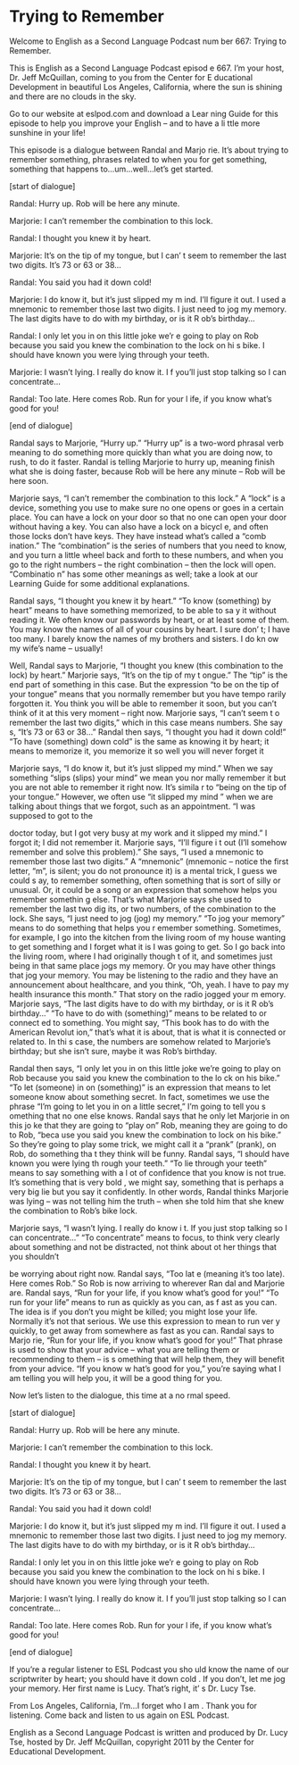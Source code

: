 # Trying to Remember

Welcome to English as a Second Language Podcast num ber 667: Trying to Remember. 

This is English as a Second Language Podcast episod e 667.  I’m your host, Dr. Jeff McQuillan, coming to you from the Center for E ducational Development in beautiful Los Angeles, California, where the sun is  shining and there are no clouds in the sky. 

Go to our website at eslpod.com and download a Lear ning Guide for this episode to help you improve your English – and to have a li ttle more sunshine in your life! 

This episode is a dialogue between Randal and Marjo rie.  It’s about trying to remember something, phrases related to when you for get something, something that happens to…um…well…let’s get started. 

[start of dialogue] 

Randal:  Hurry up.  Rob will be here any minute. 

Marjorie:  I can’t remember the combination to this  lock.   

Randal:  I thought you knew it by heart. 

Marjorie:  It’s on the tip of my tongue, but I can’ t seem to remember the last two digits.  It’s 73 or 63 or 38…  

Randal:  You said you had it down cold! 

Marjorie:  I do know it, but it’s just slipped my m ind.  I’ll figure it out.  I used a mnemonic to remember those last two digits.  I just  need to jog my memory.  The last digits have to do with my birthday, or is it R ob’s birthday…   

Randal:  I only let you in on this little joke we’r e going to play on Rob because you said you knew the combination to the lock on hi s bike.  I should have known you were lying through your teeth. 

Marjorie:  I wasn’t lying.  I really do know it.  I f you’ll just stop talking so I can concentrate…  

Randal:  Too late.  Here comes Rob.  Run for your l ife, if you know what’s good for you! 

[end of dialogue]  

Randal says to Marjorie, “Hurry up.”  “Hurry up” is  a two-word phrasal verb meaning to do something more quickly than what you are doing now, to rush, to do it faster.  Randal is telling Marjorie to hurry up, meaning finish what she is doing faster, because Rob will be here any minute –  Rob will be here soon. 

Marjorie says, “I can’t remember the combination to  this lock.”  A “lock” is a device, something you use to make sure no one opens  or goes in a certain place. You can have a lock on your door so that no one can  open your door without having a key.  You can also have a lock on a bicycl e, and often those locks don’t have keys.  They have instead what’s called a “comb ination.”  The “combination” is the series of numbers that you need to know, and  you turn a little wheel back and forth to these numbers, and when you go to the right numbers – the right combination – then the lock will open.  “Combinatio n” has some other meanings as well; take a look at our Learning Guide for some  additional explanations.   

Randal says, “I thought you knew it by heart.”  “To  know (something) by heart” means to have something memorized, to be able to sa y it without reading it.  We often know our passwords by heart, or at least some  of them.  You may know the names of all of your cousins by heart.  I sure don’ t; I have too many.  I barely know the names of my brothers and sisters.  I do kn ow my wife’s name – usually! 

Well, Randal says to Marjorie, “I thought you knew (this combination to the lock) by heart.”  Marjorie says, “It’s on the tip of my t ongue.”  The “tip” is the end part of something in this case.  But the expression “to be on the tip of your tongue” means that you normally remember but you have tempo rarily forgotten it.  You think you will be able to remember it soon, but you  can’t think of it at this very moment – right now.  Marjorie says, “I can’t seem t o remember the last two digits,” which in this case means numbers.  She say s, “It’s 73 or 63 or 38…” Randal then says, “I thought you had it down cold!”   “To have (something) down cold” is the same as knowing it by heart; it means to memorize it, you memorize it so well you will never forget it 

Marjorie says, “I do know it, but it’s just slipped  my mind.”  When we say something “slips (slips) your mind” we mean you nor mally remember it but you are not able to remember it right now.  It’s simila r to “being on the tip of your tongue.”  However, we often use “it slipped my mind ” when we are talking about things that we forgot, such as an appointment.  “I was supposed to got to the  

doctor today, but I got very busy at my work and it  slipped my mind.”  I forgot it; I did not remember it.  Marjorie says, “I’ll figure i t out (I’ll somehow remember and solve this problem).”  She says, “I used a mnemonic  to remember those last two digits.”  A “mnemonic” (mnemonic – notice the first  letter, “m”, is silent; you do not pronounce it) is a mental trick, I guess we could s ay, to remember something, often something that is sort of silly or unusual.  Or, it could be a song or an expression that somehow helps you remember somethin g else.  That’s what Marjorie says she used to remember the last two dig its, or two numbers, of the combination to the lock.  She says, “I just need to  jog (jog) my memory.”  “To jog your memory” means to do something that helps you r emember something. Sometimes, for example, I go into the kitchen from the living room of my house wanting to get something and I forget what it is I was going to get.  So I go back into the living room, where I had originally though t of it, and sometimes just being in that same place jogs my memory.  Or you may have  other things that jog your memory.  You may be listening to the radio and they  have an announcement about healthcare, and you think, “Oh, yeah.  I have  to pay my health insurance this month.”  That story on the radio jogged your m emory.  Marjorie says, “The last digits have to do with my birthday, or is it R ob’s birthday…”  “To have to do with (something)” means to be related to or connect ed to something.  You might say, “This book has to do with the American Revolut ion,” that’s what it is about, that is what it is connected or related to.  In thi s case, the numbers are somehow related to Marjorie’s birthday; but she isn’t sure,  maybe it was Rob’s birthday.   

Randal then says, “I only let you in on this little  joke we’re going to play on Rob because you said you knew the combination to the lo ck on his bike.”  “To let (someone) in on (something)” is an expression that means to let someone know about something secret.  In fact, sometimes we use the phrase “I’m going to let you in on a little secret,” I’m going to tell you s omething that no one else knows. Randal says that he only let Marjorie in on this jo ke that they are going to “play on” Rob, meaning they are going to do to Rob, “beca use you said you knew the combination to lock on his bike.”  So they’re going  to play some trick, we might call it a “prank” (prank), on Rob, do something tha t they think will be funny. Randal says, “I should have known you were lying th rough your teeth.”  “To lie through your teeth” means to say something with a l ot of confidence that you know is not true.  It’s something that is very bold , we might say, something that is perhaps a very big lie but you say it confidently.  In other words, Randal thinks Marjorie was lying – was not telling him the truth – when she told him that she knew the combination to Rob’s bike lock.   

Marjorie says, “I wasn’t lying.  I really do know i t.  If you just stop talking so I can concentrate…”  “To concentrate” means to focus, to think very clearly about something and not be distracted, not think about ot her things that you shouldn’t  

be worrying about right now.  Randal says, “Too lat e (meaning it’s too late).  Here comes Rob.”  So Rob is now arriving to wherever Ran dal and Marjorie are. Randal says, “Run for your life, if you know what’s  good for you!”  “To run for your life” means to run as quickly as you can, as f ast as you can.  The idea is if you don’t you might be killed; you might lose your life.  Normally it’s not that serious.  We use this expression to mean to run ver y quickly, to get away from somewhere as fast as you can.  Randal says to Marjo rie, “Run for your life, if you know what’s good for you!”  That phrase is used to show that your advice – what you are telling them or recommending to them – is s omething that will help them, they will benefit from your advice.  “If you know w hat’s good for you,” you’re saying what I am telling you will help you, it will  be a good thing for you. 

Now let’s listen to the dialogue, this time at a no rmal speed. 

[start of dialogue] 

Randal:  Hurry up.  Rob will be here any minute. 

Marjorie:  I can’t remember the combination to this  lock.   

Randal:  I thought you knew it by heart. 

Marjorie:  It’s on the tip of my tongue, but I can’ t seem to remember the last two digits.  It’s 73 or 63 or 38…  

Randal:  You said you had it down cold! 

Marjorie:  I do know it, but it’s just slipped my m ind.  I’ll figure it out.  I used a mnemonic to remember those last two digits.  I just  need to jog my memory.  The last digits have to do with my birthday, or is it R ob’s birthday…   

Randal:  I only let you in on this little joke we’r e going to play on Rob because you said you knew the combination to the lock on hi s bike.  I should have known you were lying through your teeth. 

Marjorie:  I wasn’t lying.  I really do know it.  I f you’ll just stop talking so I can concentrate…  

Randal:  Too late.  Here comes Rob.  Run for your l ife, if you know what’s good for you! 

[end of dialogue]  

 If you’re a regular listener to ESL Podcast you sho uld know the name of our scriptwriter by heart; you should have it down cold .  If you don’t, let me jog your memory.  Her first name is Lucy.  That’s right, it’ s Dr. Lucy Tse.   

From Los Angeles, California, I’m…I forget who I am .  Thank you for listening. Come back and listen to us again on ESL Podcast. 

English as a Second Language Podcast is written and  produced by Dr. Lucy Tse, hosted by Dr. Jeff McQuillan, copyright 2011 by the  Center for Educational Development.

